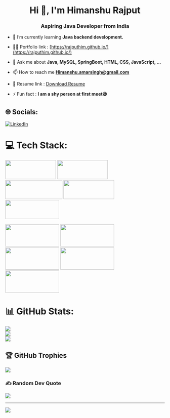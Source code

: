 <h1 align="center">Hi 👋, I'm Himanshu Rajput</h1>
<h3 align="center">Aspiring Java Developer from India</h3>

- 🌱 I’m currently learning **Java backend development.**

- 👨‍💻 Portfolio link : [https://rajputhim.github.io/](https://rajputhim.github.io/)

- 💬 Ask me about **Java, MySQL, SpringBoot, HTML, CSS, JavaScript, ...**

- 📫 How to reach me **Himanshu.amarsingh@gmail.com**

- 📄 Resume link : [Download Resume](https://drive.google.com/file/d/1pXpeWDXOUTX9uaq0YW93n-ceyMdLTmJ5/view?usp=sharing)

- ⚡ Fun fact : **I am a shy person at first meet😃**


## 🌐 Socials:
[![LinkedIn](https://img.shields.io/badge/LinkedIn-%230077B5.svg?logo=linkedin&logoColor=white)](https://linkedin.com/in/https://www.linkedin.com/in/himanshu-rajput-93889a202/) 

# 💻 Tech Stack:
<p>
<img src="https://img.shields.io/badge/HTML5-E34F26?style=for-the-badge&logo=html5&logoColor=white" width="160" height="60"/>
  <img src="https://img.shields.io/badge/CSS3-1572B6?style=for-the-badge&logo=css3&logoColor=white" width="160" height="60"/>
  <img src="https://img.shields.io/badge/JavaScript-323330?style=for-the-badge&logo=javascript&logoColor=F7DF1E" width="180" height="60"/>
  <img src="https://img.shields.io/badge/Java-ED8B00?style=for-the-badge&logo=java&logoColor=white" width="160" height="60" />  
  
  <img src="https://img.shields.io/badge/Visual_Studio_Code-0078D4?style=for-the-badge&logo=visual%20studio%20code&logoColor=white" width="170" height="60" />
  <br/>
  <br/>
  
  <img src="https://img.shields.io/badge/MySQL-00000F?style=for-the-badge&logo=mysql&logoColor=white" width="170" height="70" />
    <img src="https://img.shields.io/badge/spring-%236DB33F.svg?style=for-the-badge&logo=spring&logoColor=white" width="170" height="70" />
    <img src="https://img.shields.io/badge/-Swagger-%23Clojure?style=for-the-badge&logo=swagger&logoColor=white" width="170" height="70" />
    <img src="https://img.shields.io/badge/Postman-FF6C37?style=for-the-badge&logo=postman&logoColor=white" width="170" height="70" />
  <img src="https://img.shields.io/badge/Canva-%2300C4CC.svg?style=for-the-badge&logo=Canva&logoColor=white" width="170" height="70" />
 
  <p/>
  
# 📊 GitHub Stats:
![](https://github-readme-stats.vercel.app/api?username=RajputHim&theme=dark&hide_border=false&include_all_commits=true&count_private=true)<br/>
![](https://github-readme-streak-stats.herokuapp.com/?user=RajputHim&theme=dark&hide_border=false)<br/>
![](https://github-readme-stats.vercel.app/api/top-langs/?username=RajputHim&theme=dark&hide_border=false&include_all_commits=true&count_private=true&layout=compact)

<!-- [![Himanshu's github activity graph](https://activity-graph.herokuapp.com/graph?username=Rajputhim&theme=react-dark)](https://github.com/Rajputhim/github-readme-activity-graph) -->

## 🏆 GitHub Trophies
![](https://github-profile-trophy.vercel.app/?username=RajputHim&theme=monokai&no-frame=true&no-bg=false&margin-w=4)

### ✍️ Random Dev Quote
![](https://quotes-github-readme.vercel.app/api?type=horizontal&theme=radical)

<!-- ### 😂 Random Dev Meme
<img src="https://random-memer.herokuapp.com/" width="512px"/> -->

---
[![](https://visitcount.itsvg.in/api?id=RajputHim&icon=0&color=0)](https://visitcount.itsvg.in)
